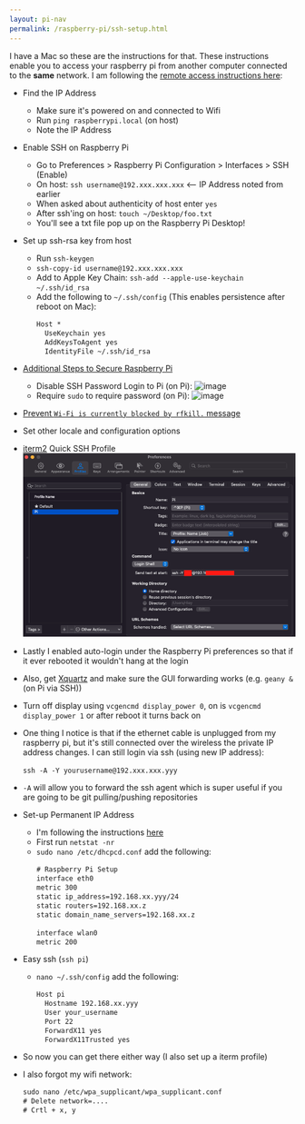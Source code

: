 ```yaml
---
layout: pi-nav
permalink: /raspberry-pi/ssh-setup.html
---
```


I have a Mac so these are the instructions for that. These instructions enable you to access your raspberry pi from another computer connected to the **same** network. I am following the [remote access instructions here](https://www.raspberrypi.com/documentation/computers/remote-access.html#introduction-to-remote-access):
* Find the IP Address
  * Make sure it's powered on and connected to Wifi
  * Run `ping raspberrypi.local` (on host)
  * Note the IP Address
* Enable SSH on Raspberry Pi
  * Go to Preferences > Raspberry Pi Configuration > Interfaces > SSH (Enable)
  * On host: `ssh username@192.xxx.xxx.xxx` <-- IP Address noted from earlier
  * When asked about authenticity of host enter `yes`
  * After ssh'ing on host: `touch ~/Desktop/foo.txt`
  * You'll see a txt file pop up on the Raspberry Pi Desktop!
* Set up ssh-rsa key from host
  * Run `ssh-keygen`
  * `ssh-copy-id username@192.xxx.xxx.xxx`
  * Add to Apple Key Chain: `ssh-add --apple-use-keychain ~/.ssh/id_rsa`
  * Add the following to `~/.ssh/config` (This enables persistence after reboot on Mac):
    ```
    Host *
      UseKeychain yes
      AddKeysToAgent yes
      IdentityFile ~/.ssh/id_rsa
    ```
* [Additional Steps to Secure Raspberry Pi](https://www.raspberrypi.com/documentation/computers/configuration.html#securing-your-raspberry-pi)
  * Disable SSH Password Login to Pi (on Pi):
    ![image](https://user-images.githubusercontent.com/29719483/168674508-137f7513-416f-47d3-8688-cfe30b197e27.png)
  * Require `sudo` to require password (on Pi):
    ![image](https://user-images.githubusercontent.com/29719483/168674295-937d0b71-03b2-44c8-bd55-99d3eb9a1835.png)
* [Prevent `Wi-Fi is currently blocked by rfkill.` message](https://raspberrypi.stackexchange.com/a/123724)
* Set other locale and configuration options
* [iterm2](https://iterm2.com/) Quick SSH Profile
  ![image](/assets/images/raspberry-pi/iterm.png)
* Lastly I enabled auto-login under the Raspberry Pi preferences so that if it ever rebooted it wouldn't hang at the login
* Also, get [Xquartz](https://www.xquartz.org/) and make sure the GUI forwarding works (e.g. `geany &` (on Pi via SSH))
* Turn off display using `vcgencmd display_power 0`, on is `vcgencmd display_power 1` or after reboot it turns back on
* One thing I notice is that if the ethernet cable is unplugged from my raspberry pi, but it's still connected over the wireless the private IP address changes. I can still login via ssh (using new IP address): 
  
  `ssh -A -Y yourusername@192.xxx.xxx.yyy`

* `-A` will allow you to forward the ssh agent which is super useful if you are going to be git pulling/pushing repositories

* Set-up Permanent IP Address
  * I'm following the instructions [here](https://raspberrypi-guide.github.io/networking/set-up-static-ip-address)
  * First run `netstat -nr`
  * `sudo nano /etc/dhcpcd.conf` add the following:
    ```
    # Raspberry Pi Setup
    interface eth0
    metric 300
    static ip_address=192.168.xx.yyy/24
    static routers=192.168.xx.z
    static domain_name_servers=192.168.xx.z

    interface wlan0
    metric 200
    ```
* Easy ssh (`ssh pi`)
  * `nano ~/.ssh/config` add the following:
    ```
    Host pi
      Hostname 192.168.xx.yyy
      User your_username
      Port 22
      ForwardX11 yes
      ForwardX11Trusted yes
    ```
* So now you can get there either way (I also set up a iterm profile)

* I also forgot my wifi network:
  ```
  sudo nano /etc/wpa_supplicant/wpa_supplicant.conf
  # Delete network=....
  # Crtl + x, y
  ```